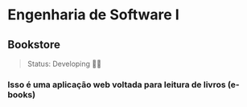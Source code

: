 <h1>Engenharia de Software I</h1>

<h2>Bookstore</h2>

> Status: Developing 🧑‍💻

### Isso é uma aplicação web voltada para leitura de livros (e-books)


